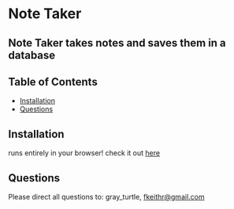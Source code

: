 
  # Note Taker

  ## Note Taker takes notes and saves them in a database

  ## Table of Contents
  * [Installation](#installation)
  * [Questions](#questions)
  
  ## Installation
  runs entirely in your browser! check it out [here](https://note-taker5000.herokuapp.com/)

  ## Questions
  Please direct all questions to:
  gray_turtle,
  fkeithr@gmail.com

